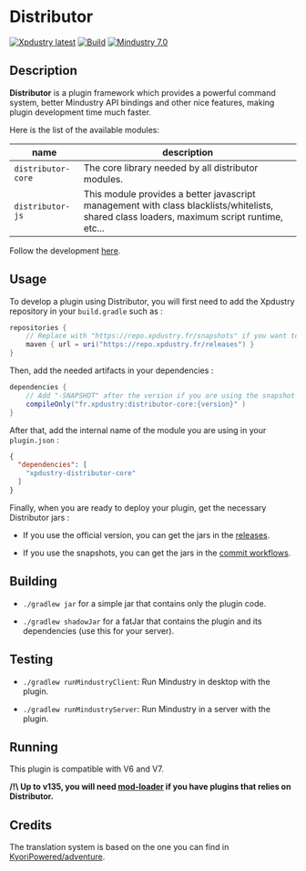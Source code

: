 # Distributor

[![Xpdustry latest](https://repo.xpdustry.fr/api/badge/latest/releases/fr/xpdustry/distributor-core?color=00FFFF&name=Distributor&prefix=v)](https://github.com/Xpdustry/Distributor/releases)
[![Build](https://github.com/Xpdustry/Distributor/actions/workflows/build.yml/badge.svg?branch=master)](https://github.com/Xpdustry/Distributor/actions/workflows/build.yml)
[![Mindustry 7.0 ](https://img.shields.io/badge/Mindustry-7.0-ffd37f)](https://github.com/Anuken/Mindustry/releases)

## Description

**Distributor** is a plugin framework which provides a powerful command system,
better Mindustry API bindings and other nice features, making plugin development time much faster.

Here is the list of the available modules:

| name               | description                                                                                                                                |
|--------------------|--------------------------------------------------------------------------------------------------------------------------------------------|
| `distributor-core` | The core library needed by all distributor modules.                                                                                        |
| `distributor-js`   | This module provides a better javascript management with class blacklists/whitelists, shared class loaders, maximum script runtime, etc... |

Follow the development [here](https://github.com/orgs/Xpdustry/projects/3). 

## Usage

To develop a plugin using Distributor, you will first need to add the Xpdustry repository in your `build.gradle` such as :

```gradle
repositories {
    // Replace with "https://repo.xpdustry.fr/snapshots" if you want to use snapshots
    maven { url = uri("https://repo.xpdustry.fr/releases") }
}
```

Then, add the needed artifacts in your dependencies :

```gradle
dependencies {
    // Add "-SNAPSHOT" after the version if you are using the snapshot repository
    compileOnly("fr.xpdustry:distributor-core:{version}" )
}
```

After that, add the internal name of the module you are using in your `plugin.json` :

```json
{
  "dependencies": [
    "xpdustry-distributor-core"
  ]
}
```

Finally, when you are ready to deploy your plugin, get the necessary Distributor jars :

- If you use the official version, you can get the jars in the [releases](https://github.com/Xpdustry/Distributor/releases).

- If you use the snapshots, you can get the jars in the [commit workflows](https://github.com/Xpdustry/Distributor/actions/workflows/commit.yml).

## Building

- `./gradlew jar` for a simple jar that contains only the plugin code.

- `./gradlew shadowJar` for a fatJar that contains the plugin and its dependencies (use this for your server).

## Testing

- `./gradlew runMindustryClient`: Run Mindustry in desktop with the plugin.

- `./gradlew runMindustryServer`: Run Mindustry in a server with the plugin.

## Running

This plugin is compatible with V6 and V7.

**/!\ Up to v135, you will need [mod-loader](https://github.com/Xpdustry/ModLoaderPlugin) if you have plugins that relies on Distributor.**

## Credits

The translation system is based on the one you can find in [KyoriPowered/adventure](https://github.com/KyoriPowered/adventure).
